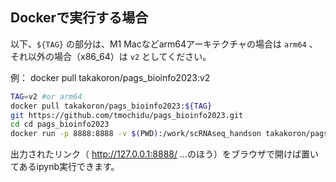 ## Dockerで実行する場合
以下、`${TAG}` の部分は、M1 Macなどarm64アーキテクチャの場合は `arm64` 、それ以外の場合（x86_64）は `v2` としてください。

例： docker pull takakoron/pags_bioinfo2023:v2

```bash
TAG=v2 #or arm64
docker pull takakoron/pags_bioinfo2023:${TAG}
git https://github.com/tmochidu/pags_bioinfo2023.git
cd cd pags_bioinfo2023 
docker run -p 8888:8888 -v $(PWD):/work/scRNAseq_handson takakoron/pags_bioinfo2023:${TAG} bash -c "export PS1=dummy && source /root/.bashrc && jupyter notebook --ip=0.0.0.0 --port=8888 --allow-root"

```
出力されたリンク（ http://127.0.0.1:8888/ ...のほう）をブラウザで開けば置いてあるipynb実行できます。
